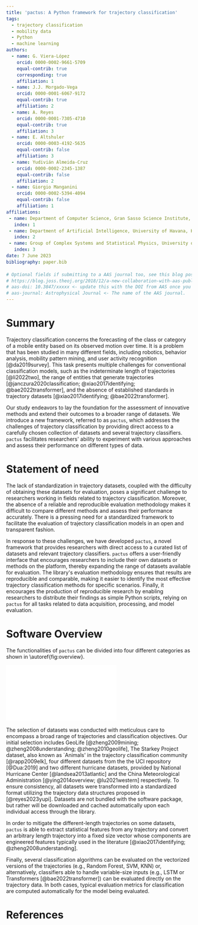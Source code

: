 ```yaml
---
title: 'pactus: A Python framework for trajectory classification'
tags:
  - trajectory classification
  - mobility data
  - Python
  - machine learning
authors:
  - name: G. Viera-López
    orcid: 0000-0002-9661-5709
    equal-contrib: true
    corresponding: true 
    affiliation: 1 
  - name: J.J. Morgado-Vega
    orcid: 0000-0001-6067-9172
    equal-contrib: true 
    affiliation: 2
  - name: A. Reyes
    orcid: 0000-0001-7305-4710
    equal-contrib: true
    affiliation: 3
  - name: E. Altshuler
    orcid: 0000-0003-4192-5635
    equal-contrib: false
    affiliation: 3
  - name: Yudivián Almeida-Cruz
    orcid: 0000-0002-2345-1387
    equal-contrib: false
    affiliation: 2
  - name: Giorgio Manganini
    orcid: 0000-0002-5394-4094
    equal-contrib: false
    affiliation: 1
affiliations:
 - name: Department of Computer Science, Gran Sasso Science Institute, L'Aquila, Italy
   index: 1
 - name: Department of Artificial Intelligence, University of Havana, Havana, Cuba 
   index: 2
 - name: Group of Complex Systems and Statistical Physics, University of Havana, Havana, Cuba
   index: 3
date: 7 June 2023
bibliography: paper.bib

# Optional fields if submitting to a AAS journal too, see this blog post:
# https://blog.joss.theoj.org/2018/12/a-new-collaboration-with-aas-publishing
# aas-doi: 10.3847/xxxxx <- update this with the DOI from AAS once you know it.
# aas-journal: Astrophysical Journal <- The name of the AAS journal.
---
```


# Summary

Trajectory classification concerns the forecasting of the class or category of 
a mobile entity based on its observed motion over time. It is a problem that has 
been studied in many different fields, including robotics, behavior analysis, 
mobility pattern mining, and user activity recognition [@da2019survey]. This task
presents multiple challenges for conventional classification models, such as the 
indeterminate length of trajectories [@li2022two], the range of entities that generate 
trajectories [@janczura2020classification; @xiao2017identifying; @bae2022transformer], and the absence of established standards in trajectory datasets 
[@xiao2017identifying; @bae2022transformer]. 

Our study endeavors to lay the foundation for the assessment of innovative 
methods and extend their outcomes to a broader range of datasets. We introduce 
a new framework, referred to as `pactus`, which addresses the challenges of 
trajectory classification by providing direct access to a carefully chosen 
collection of datasets and several trajectory classifiers. `pactus` 
facilitates researchers' ability to experiment with various approaches 
and assess their performance on different types of data.

# Statement of need

The lack of standardization in trajectory datasets, coupled with the difficulty 
of obtaining these datasets for evaluation, poses a significant challenge to 
researchers working in fields related to trajectory classification. Moreover, 
the absence of a reliable and reproducible evaluation methodology makes it 
difficult to compare different methods and assess their performance accurately. 
There is a pressing need for a standardized framework to facilitate the evaluation 
of trajectory classification models in an open and transparent fashion.

In response to these challenges, we have developed `pactus`, a novel framework that 
provides researchers with direct access to a curated list of datasets and relevant 
trajectory classifiers. `pactus` offers a user-friendly interface that encourages 
researchers to include their own datasets or methods on the platform, thereby 
expanding the range of datasets available for evaluation. The library's evaluation 
methodology ensures that results are reproducible and comparable, making it easier 
to identify the most effective trajectory classification methods for specific 
scenarios. Finally, it encourages the production of reproducible research by enabling 
researchers to distribute their findings as simple Python scripts, relying on `pactus` 
for all tasks related to data acquisition, processing, and model evaluation.


# Software Overview

The functionalities of `pactus` can be divided into four different categories as shown in
\autoref{fig:overview}.

![Overview of the resources available in `pactus` coupled with an usage example.\label{fig:overview}](1.pdf)


The selection of datasets was conducted with meticulous care to encompass a broad 
range of trajectories and classification objectives. Our initial selection includes
GeoLife [@zheng2009mining; @zheng2008understanding; @zheng2010geolife], The Starkey 
Project dataset, also known as `Animals' in the	trajectory classification 
community [@rapp2009elk], four different datasets from the the UCI repository 
[@Dua:2019] and two different hurricane datasets, provided by National Hurricane 
Center [@landsea2013atlantic] and the China Meteorological Administration 
[@ying2014overview; @lu2021western] respectively. To ensure consistency, all 
datasets were transformed into a standardized format utilizing the trajectory 
data structures proposed in [@reyes2023yupi]. Datasets are not bundled with the 
software package, but rather will be downloaded and cached automatically upon each
individual access through the library.

In order to mitigate the different-length trajectories on some datasets, `pactus`
is able to extract statistical features from any trajectory and convert an arbitrary
length trajectory into a fixed size vector whose components are engineered features 
typically used in the literature [@xiao2017identifying; @zheng2008understanding].

Finally, several classification algorithms can be evaluated on the vectorized
versions of the trajectories (e.g., Random Forest, SVM, KNN) or, alternatively,
classifiers able to handle variable-size inputs (e.g., LSTM or Transformers [@bae2022transformer]) can be evaluated directly on the trajectory data.
In both cases, typical evaluation metrics for classification are computed
automatically for the model being evaluated. 



# References
